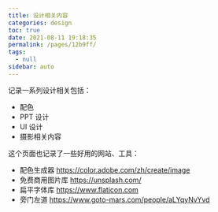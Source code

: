 ```yaml
---
title: 设计相关内容
categories: design
toc: true
date: 2021-08-11 19:18:35
permalink: /pages/12b9ff/
tags: 
  - null
sidebar: auto
---
```




记录一系列设计相关包括：

- 配色
- PPT 设计
- UI 设计
- 摄影相关内容

这个页面也记录了一些好用的网站、工具：

-  配色生成器 https://color.adobe.com/zh/create/image
- 免费商用图片库 https://unsplash.com/
- 扁平字体库 https://www.flaticon.com
- 旁门左道 https://www.goto-mars.com/people/aLYqyNvYvd